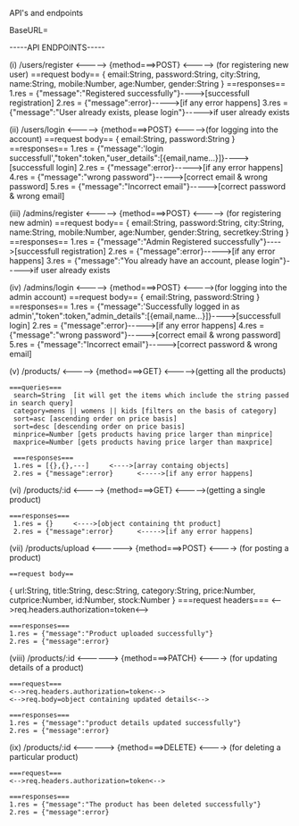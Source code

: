API's and endpoints



BaseURL=

-----API ENDPOINTS-----

(i)  /users/register <-----> {method===>POST} <----->  (for registering new user) 
   ==request body==
   {
    email:String,
    password:String,
    city:String,
    name:String,
    mobile:Number,
    age:Number,
    gender:String
    }
   ==responses==
     1.res = {"message":"Registered successfully"}---->[successfull registration]
     2.res = {"message":error}----->[if any error happens]
     3.res = {"message":"User already exists, please login"}----->if user already exists


(ii)  /users/login <-----> {method===>POST} <----->(for logging into the account)
   ==request body==
   {
    email:String,
    password:String
    }
   ==responses==
     1.res = {"message":'login successfull',"token":token,"user_details":[{email,name...}]}---->[successfull login]
     2.res = {"message":error}----->[if any error happens]
     4.res = {"message":"wrong password"}----->[correct email & wrong password]
     5.res = {"message":"Incorrect email"}----->[correct password & wrong email]

(iii) /admins/register <-----> {method===>POST} <----->  (for registering new admin) 
   ==request body==
   {
    email:String,
    password:String,
    city:String,
    name:String,
    mobile:Number,
    age:Number,
    gender:String,
    secretkey:String
    }
   ==responses==
     1.res = {"message":"Admin Registered successfully"}---->[successfull registration]
     2.res = {"message":error}----->[if any error happens]
     3.res = {"message":"You already have an account, please login"}----->if user already exists

(iv)  /admins/login <-----> {method===>POST} <----->(for logging into the admin account)
   ==request body==
   {
    email:String,
    password:String
    }
   ==responses==
     1.res = {"message":'Successfully logged in as admin',"token":token,"admin_details":[{email,name...}]}---->[successfull login]
     2.res = {"message":error}----->[if any error happens]
     4.res = {"message":"wrong password"}----->[correct email & wrong password]
     5.res = {"message":"Incorrect email"}----->[correct password & wrong email]

(v)  /products/ <-----> {method===>GET} <----->(getting all the products)
    
    ===queries===
     search=String  [it will get the items which include the string passed in search query]
     category=mens || womens || kids [filters on the basis of category]
     sort=asc [ascending order on price basis]
     sort=desc [descending order on price basis]
     minprice=Number [gets products having price larger than minprice]
     maxprice=Number [gets products having price larger than maxprice]
     
     ===responses===
     1.res = [{},{},---]     <---->[array containg objects]
     2.res = {"message":error}      <----->[if any error happens]


(vi) /products/:id    <-----> {method===>GET} <----->(getting a single product)

    ===responses===
     1.res = {}     <---->[object containing tht product]
     2.res = {"message":error}      <----->[if any error happens]


(vii) /products/upload <------> {method===>POST}  <----> (for posting a product)
    
    ==request body==
   {
    url:String,
    title:String,
    desc:String,
    category:String,
    price:Number,
    cutprice:Number,
    id:Number,
    stock:Number
    }
    ===request headers===
    <-->req.headers.authorization=token<-->

    ===responses===
    1.res = {"message":"Product uploaded successfully"}
    2.res = {"message":error}


(viii) /products/:id <------> {method===>PATCH}  <----> (for updating details of a product)
    
    ===request===
    <-->req.headers.authorization=token<-->
    <-->req.body=object containing updated details<-->

    ===responses===
    1.res = {"message":"product details updated successfully"}   
    2.res = {"message":error}


(ix) /products/:id <------> {method===>DELETE}  <----> (for deleting a particular product)
    
    ===request===
    <-->req.headers.authorization=token<-->

    ===responses===
    1.res = {"message":"The product has been deleted successfully"}
    2.res = {"message":error}




